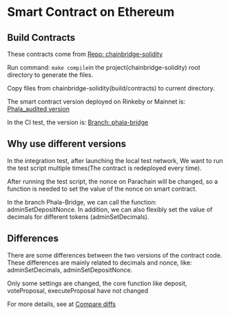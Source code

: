 # Smart Contract on Ethereum

## Build Contracts

These contracts come from [Repo: chainbridge-solidity](https://github.com/Phala-Network/chainbridge-solidity)

Run command: ```make compile```in the project(chainbridge-solidity) root directory to generate the files.

Copy files from chainbridge-solidity(build/contracts) to current directory.

The smart contract version deployed on Rinkeby or Mainnet is: [Phala_audited version](https://github.com/Phala-Network/chainbridge-solidity/commit/0561b64da85f3242d8ddf63d1dde7c203e1a7f9a)

In the CI test, the version is: [Branch: phala-bridge](https://github.com/Phala-Network/chainbridge-solidity/commit/9f0487a89b68abc8f60d1f77c92e0b5b4789b23f)

## Why use different versions

In the integration test, after launching the local test network, We want to run the test script multiple times(The contract is redeployed every time). 

After running the test script, the nonce on Parachain will be changed, so a function is needed to set the value of the nonce on smart contract. 

In the branch Phala-Bridge, we can call the function: adminSetDepositNonce. In addition, we can also flexibly set the value of decimals for different tokens (adminSetDecimals).

## Differences

There are some differences between the two versions of the contract code. These differences are mainly related to decimals and nonce, like: adminSetDecimals, adminSetDepositNonce.

Only some settings are changed, the core function like deposit, voteProposal, executeProposal have not changed

For more details, see at [Compare diffs](https://github.com/Phala-Network/chainbridge-solidity/compare/btclottery..Phala-Network:chainbridge-solidity:phala-bridge)

